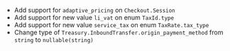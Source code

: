 * Add support for `adaptive_pricing` on `Checkout.Session`
* Add support for new value `li_vat` on enum `TaxId.type`
* Add support for new value `service_tax` on enum `TaxRate.tax_type`
* Change type of `Treasury.InboundTransfer.origin_payment_method` from `string` to `nullable(string)`